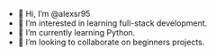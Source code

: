 - 👋 Hi, I’m @alexsr95
- 👀 I’m interested in learning full-stack development.
- 🌱 I’m currently learning Python.
- 💞️ I’m looking to collaborate on beginners projects.
